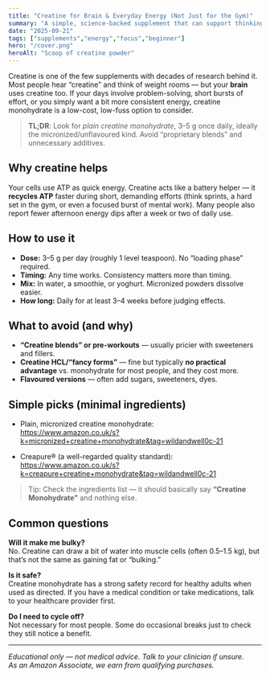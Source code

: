 ```yaml
---
title: "Creatine for Brain & Everyday Energy (Not Just for the Gym)"
summary: "A simple, science-backed supplement that can support thinking, short bursts of mental/physical effort, and overall energy — no hype."
date: "2025-09-21"
tags: ["supplements","energy","focus","beginner"]
hero: "/cover.png"
heroAlt: "Scoop of creatine powder"
---
```


Creatine is one of the few supplements with decades of research behind it. Most people hear “creatine” and think of weight rooms — but your **brain** uses creatine too. If your days involve problem-solving, short bursts of effort, or you simply want a bit more consistent energy, creatine monohydrate is a low-cost, low-fuss option to consider.

> **TL;DR**: Look for *plain creatine monohydrate*, 3–5 g once daily, ideally the micronized/unflavoured kind. Avoid “proprietary blends” and unnecessary additives.

## Why creatine helps
Your cells use ATP as quick energy. Creatine acts like a battery helper — it **recycles ATP** faster during short, demanding efforts (think sprints, a hard set in the gym, or even a focused burst of mental work). Many people also report fewer afternoon energy dips after a week or two of daily use.

## How to use it
- **Dose:** 3–5 g per day (roughly 1 level teaspoon). No “loading phase” required.
- **Timing:** Any time works. Consistency matters more than timing.
- **Mix:** In water, a smoothie, or yoghurt. Micronized powders dissolve easier.
- **How long:** Daily for at least 3–4 weeks before judging effects.

## What to avoid (and why)
- **“Creatine blends” or pre-workouts** — usually pricier with sweeteners and fillers.
- **Creatine HCL/“fancy forms”** — fine but typically **no practical advantage** vs. monohydrate for most people, and they cost more.
- **Flavoured versions** — often add sugars, sweeteners, dyes.

## Simple picks (minimal ingredients)
- Plain, micronized creatine monohydrate:  
  https://www.amazon.co.uk/s?k=micronized+creatine+monohydrate&tag=wildandwell0c-21

- Creapure® (a well-regarded quality standard):  
  https://www.amazon.co.uk/s?k=creapure+creatine+monohydrate&tag=wildandwell0c-21

> Tip: Check the ingredients list — it should basically say **“Creatine Monohydrate”** and nothing else.

## Common questions
**Will it make me bulky?**  
No. Creatine can draw a bit of water into muscle cells (often 0.5–1.5 kg), but that’s not the same as gaining fat or “bulking.”

**Is it safe?**  
Creatine monohydrate has a strong safety record for healthy adults when used as directed. If you have a medical condition or take medications, talk to your healthcare provider first.

**Do I need to cycle off?**  
Not necessary for most people. Some do occasional breaks just to check they still notice a benefit.

---

*Educational only — not medical advice. Talk to your clinician if unsure.*  
*As an Amazon Associate, we earn from qualifying purchases.*


